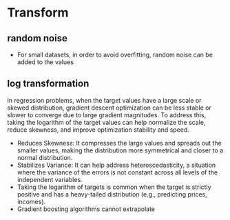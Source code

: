 # Transform

## random noise
- For small datasets, in order to avoid overfitting, random noise can be added to the values

## log transformation
In regression problems, when the target values have a large scale or skewed distribution, gradient descent optimization can be less stable or slower to converge due to large gradient magnitudes. To address this, taking the logarithm of the target values can help normalize the scale, reduce skewness, and improve optimization stability and speed.
- Reduces Skewness: It compresses the large values and spreads out the smaller values, making the distribution more symmetrical and closer to a normal distribution.
- Stabilizes Variance: It can help address heteroscedasticity, a situation where the variance of the errors is not constant across all levels of the independent variables.
- Taking the logarithm of targets is common when the target is strictly positive and has a heavy-tailed distribution (e.g., predicting prices, incomes).
- Gradient boosting algorithms cannot extrapolate
